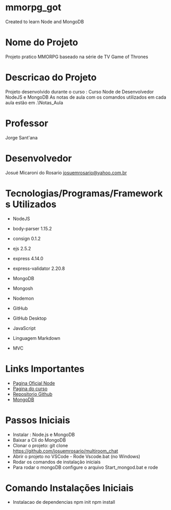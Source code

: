# mmorpg_got
Created to learn Node and MongoDB

# Nome do Projeto
Projeto pratico MMORPG baseado na série de TV Game of Thrones
 
# Descricao do Projeto
Projeto desenvolvido durante o curso : 
Curso Node de Desenvolvedor NodeJS e MongoDB
As notas de aula com os comandos utilizados em cada aula estão em .\Notas_Aula

# Professor
Jorge Sant'ana

# Desenvolvedor
Josué Micaroni do Rosario
josuemrosario@yahoo.com.br

# Tecnologias/Programas/Frameworks Utilizados

* NodeJS

* body-parser 1.15.2
* consign 0.1.2
* ejs 2.5.2
* express 4.14.0
* express-validator 2.20.8

* MongoDB
* Mongosh

* Nodemon

* GitHub
* GitHub Desktop

* JavaScript
* Linguagem Markdown

* MVC

# Links Importantes

- [Pagina Oficial Node](https://nodejs.org/)
- [Pagina do curso](https://www.udemy.com/course/curso-completo-do-desenvolvedor-nodejs)
- [Repositorio Github]()
- [MongoDB](https://www.mongodb.com/)

# Passos Iniciais

* Instalar : Node.js e MongoDB
* Baixar a Cli do MongoDB
* Clonar o projeto:
git clone https://github.com/josuemrosario/multiroom_chat
* Abrir o projeto no VSCode - Rode Vscode.bat (no Windows)
* Rodar os comandos de instalação iniciais
* Para rodar o mongoDB configure o arquivo Start_mongod.bat e rode

# Comando Instalações Iniciais

* Instalacao de dependencias
npm init
npm install